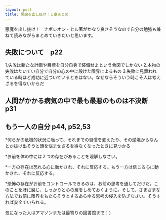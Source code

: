 ```yaml
---
layout: post
title: 悪魔を出し抜け！１章まとめ
---
```


悪魔を出し抜け！　ナポレオン・ヒル著がかなり良さそうなので自分の勉強も兼ねて読みながらまとめていきたいと思います。

## 失敗について　p22
1.失敗は新たな計画や目標を自分自身で装備せよという合図でしかない
2.本物の失敗はたいてい自分で自分の心の中に設けた限界によるもの
3.失敗に見舞われている時ほど成功に近づいているときはない。なぜならそういう時こそ人は考えざるを得ないからだ


## 人間がかかる病気の中で最も最悪のものは不決断　p31


## もう一人の自分 p44, p52,53
	
*何らかの危機的状況に陥って、それまでの習慣を変えたり、その逆境からなんとか抜け出そうと頭を悩ませざるを得なくなったときに見つかる

*お前を体の中には２つの存在があることを理解しなさい。	
	
*一方の存在は恐れる心に動かされ、それに反応する。もう一方は信じる心に動かされ、それに反応する。

*恐怖の存在がお前をコントロールできるのは、お前の思考を通してだけだ。このことを肝に銘じ、しっかりと心の扉をしめておくように。そして、さまざまな方法でお前に限界をもたらそうとするあらゆる思考の侵入を防ぎなさい。そうすれば安全でいられる。


気になった人はアマゾンまたは最寄りの図書館まで：）
